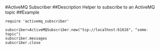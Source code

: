 #ActiveMQ Subscriber
##Description
Helper to subscribe to an ActiveMQ topic
##Example
```
require 'activemq_subscriber'

subscriber=ActiveMQSubscriber.new("tcp://localhost:61616", "some-topic")
subscriber.messages
subscriber.close
```
